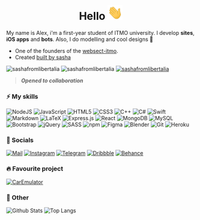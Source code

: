 <h1 align="center">Hello <img src="https://raw.githubusercontent.com/ABSphreak/ABSphreak/master/gifs/Hi.gif" width="40px"></h1>

My name is Alex, i'm a first-year student of ITMO university. 
I develop **sites**, **iOS apps** and **bots**. Also, I do modelling and cool designs 🥰
- One of the founders of the [websect-itmo](https://github.com/websect-itmo).
- Created [built by sasha](https://t.me/builtbysasha)
    
<div align="left">
  <img src="https://komarev.com/ghpvc/?username=sashafromlibertalia" alt="sashafromlibertalia" />
  <img src="https://visitor-badge.laobi.icu/badge?page_id=sashafromlibertalia.sashafromlibertalia" alt="sashafromlibertalia" /> 
  <a href="https://leetcode.com/sashafromlibertalia/"><img src="https://img.shields.io/badge/dynamic/json?style=flat-square&labelColor=black&color=%23ffa116&label=Solved&query=solvedOverTotal&url=https%3A%2F%2Fleetcode-badge.vercel.app%2Fapi%2Fusers%2Fsashafromlibertalia&logo=leetcode&logoColor=yellow)" alt="sashafromlibertalia" /> </a>
</div>


> _**Opened to collaboration**_

### ⚡️ My skills
<div align="left">
  <img alt="NodeJS" src="https://img.shields.io/badge/node.js-%2343853D.svg?style=for-the-badge&logo=node-dot-js&logoColor=white"/>
  <img alt="JavaScript" src="https://img.shields.io/badge/JavaScript-F7DF1E?style=for-the-badge&logo=javascript&logoColor=black"/>
  <img alt="HTML5" src="https://img.shields.io/badge/html5-%23E34F26.svg?style=for-the-badge&logo=html5&logoColor=white"/>
  <img alt="CSS3" src="https://img.shields.io/badge/css3-%231572B6.svg?style=for-the-badge&logo=css3&logoColor=white"/>
  <img alt="C++" src="https://img.shields.io/badge/c++-%2300599C.svg?style=for-the-badge&logo=c%2B%2B&logoColor=white"/>
  <img alt="C#" src="https://img.shields.io/badge/c%23-%23239120.svg?style=for-the-badge&logo=c-sharp&logoColor=white"/>
  <img alt="Swift" src="https://img.shields.io/badge/swift-%23FA7343.svg?style=for-the-badge&logo=swift&logoColor=white"/>
  <img alt="Markdown" src="https://img.shields.io/badge/markdown-%23000000.svg?style=for-the-badge&logo=markdown&logoColor=white"/>
  <img alt="LaTeX" src="https://img.shields.io/badge/latex-%23008080.svg?style=for-the-badge&logo=latex&logoColor=white"/>
  <img alt="Express.js" src="https://img.shields.io/badge/express.js-%23404d59.svg?style=for-the-badge&logo=express&logoColor=%2361DAFB"/>
  <img alt="React" src="https://img.shields.io/badge/react-%2320232a.svg?style=for-the-badge&logo=react&logoColor=%2361DAFB"/>
  <img alt="MongoDB" src ="https://img.shields.io/badge/MongoDB-%234ea94b.svg?style=for-the-badge&logo=mongodb&logoColor=white"/>
  <img alt="MySQL" src="https://img.shields.io/badge/mysql-%2300f.svg?style=for-the-badge&logo=mysql&logoColor=white"/>
  <img alt="Bootstrap" src="https://img.shields.io/badge/bootstrap-%23563D7C.svg?style=for-the-badge&logo=bootstrap&logoColor=white"/>
  <img alt="jQuery" src="https://img.shields.io/badge/jquery-%230769AD.svg?style=for-the-badge&logo=jquery&logoColor=white"/>
  <img alt="SASS" src="https://img.shields.io/badge/SASS-hotpink.svg?style=for-the-badge&logo=SASS&logoColor=white"/>
  <img alt="npm" src="https://img.shields.io/badge/npm-CB3837?style=for-the-badge&logo=npm&logoColor=white"/>
  <img alt="Figma" src="https://img.shields.io/badge/figma-%23F24E1E.svg?style=for-the-badge&logo=figma&logoColor=white"/>
  <img alt="Blender" src="https://img.shields.io/badge/blender-%23F5792A.svg?style=for-the-badge&logo=blender&logoColor=white"/>
  <img alt="Git" src="https://img.shields.io/badge/git-%23F05033.svg?style=for-the-badge&logo=git&logoColor=white"/>
  <img alt="Heroku" src="https://img.shields.io/badge/heroku-%23430098.svg?style=for-the-badge&logo=heroku&logoColor=white"/>
</div>

### 🎸 Socials
[![Mail](https://img.shields.io/badge/Gmail-D14836?style=for-the-badge&logo=gmail&logoColor=white)](mailto:sashafromlibertalia@gmail.com)
[![Instagram](https://img.shields.io/badge/Instagram-%23E4405F.svg?style=for-the-badge&logo=Instagram&logoColor=white)](https://www.instagram.com/sashafromlibertalia/)
[![Telegram](https://img.shields.io/badge/Telegram-2CA5E0?style=for-the-badge&logo=telegram&logoColor=white)](http://t.me/sashafromlibertalia)
[![Dribbble](https://img.shields.io/badge/Dribbble-EA4C89?style=for-the-badge&logo=dribbble&logoColor=white)](https://dribbble.com/sashafromlibertalia) 
[![Behance](https://img.shields.io/badge/-Behance-blue?style=for-the-badge&logo=behance&logoColor=white)](https://www.behance.net/sashafromlibertalia)



### 🔥 Favourite project
[![CarEmulator](https://github-readme-stats.vercel.app/api/pin/?username=sashafromlibertalia&repo=car-emulator&show_owner)](https://github.com/sashafromlibertalia/car-emulator)



### 🔨  Other
![Github Stats](https://github-readme-stats.vercel.app/api?username=sashafromlibertalia&count_private=true&show_icons=true&include_all_commits=true)
![Top Langs](https://github-readme-stats.vercel.app/api/top-langs/?username=sashafromlibertalia&hide=TeX,Shell,Makefile,C,С++,HTML,PostScript,Python,Pascal,Roff,M4,CMake&layout=compact)

